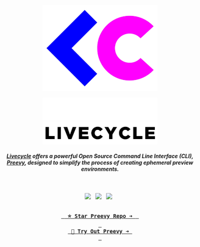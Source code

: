 <br>

<p align="center">
    <img width="300" src="/img/logo.png" alt="Livecycle Logo">
</p>

<p align="center">
    <a href="https://livecycle.io#gh-dark-mode-only" target="_blank">
        <img width="300" src="/img/light/livecycle_text.png" alt="Livecycle Logo">
    </a>
    <a href="https://livecycle.io#gh-light-mode-only" target="_blank">
        <img width="300" src="/img/dark/livecycle_text.png" alt="Livecycle Logo">
    </a>
</p>

<h5 align="center">
    
<a href="https://livecycle.io" target="_blank"><b>Livecycle</b></a> offers a powerful Open Source Command Line Interface (CLI), <a href="https://github.com/livecycle/preevy">Preevy</a>, designed to simplify the process of creating ephemeral preview environments.

</h5>

<br>

<p align="center">
  <a href="https://twitter.com/get_livecycle" target="_blank"><img src="https://img.shields.io/badge/Twitter-1D9BF0.svg?style=for-the-badge&logo=Twitter&logoColor=white"></a>
  	&nbsp;
   <a href="https://www.linkedin.com/company/livecycleio/" target="_blank"><img src="https://img.shields.io/badge/LinkedIn-0A66C2.svg?style=for-the-badge&logo=LinkedIn&logoColor=white"></a>
  	&nbsp;
   <a href="https://dev.to/livecycle" target="_blank"><img src="https://img.shields.io/badge/dev.to-0A0A0A.svg?style=for-the-badge&logo=devdotto&logoColor=white"></a>
  	&nbsp;

</p>

<div align="center">

[<kbd> <br> <b> ⭐ Star Preevy Repo ➜ </b> <br> </kbd>](https://github.com/livecycle/preevy) [<kbd> <br> <b> 🚀 Try Out Preevy ➜ </b> <br> </kbd>](https://preevy.dev)

</div>
